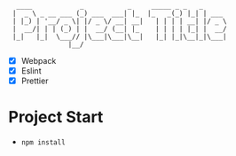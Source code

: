 ````
  ____            _           _     _____ _ _   _      
 |  _ \ _ __ ___ (_) ___  ___| |_  |_   _(_) |_| | ___ 
 | |_) | '__/ _ \| |/ _ \/ __| __|   | | | | __| |/ _ \
 |  __/| | | (_) | |  __/ (__| |_    | | | | |_| |  __/
 |_|   |_|  \___// |\___|\___|\__|   |_| |_|\__|_|\___|
               |__/                                    
````

- [x] Webpack
- [x] Eslint
- [x] Prettier

# Project Start

- `npm install`
